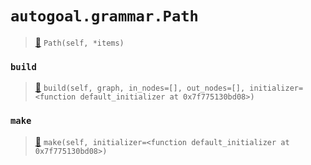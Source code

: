 # `autogoal.grammar.Path`

> [📝](https://github.com/autogal/autogoal/blob/master/autogoal/grammar/_graph.py#L185)
> `Path(self, *items)`

### `build`

> [📝](https://github.com/autogoal/autogoal/blob/master/autogoal/grammar/_graph.py#L191)
> `build(self, graph, in_nodes=[], out_nodes=[], initializer=<function default_initializer at 0x7f775130bd08>)`

### `make`

> [📝](https://github.com/autogoal/autogoal/blob/master/autogoal/grammar/_graph.py#L161)
> `make(self, initializer=<function default_initializer at 0x7f775130bd08>)`

